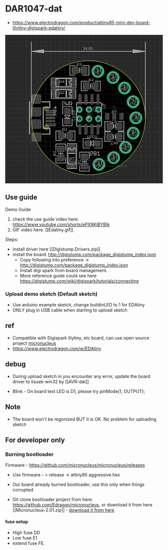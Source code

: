 
# DAR1047-dat

- https://www.electrodragon.com/product/attiny85-mini-dev-board-lilytiny-digispark-edatiny/

![](2024-02-28-17-43-30.png)


## Use guide 

Demo Guide
1. check the use guide video here: https://www.youtube.com/shorts/ePX9KjBYBIk
2. GIF video here. [[Edatiny.gif]]

Steps:
- install driver here [[Digistump.Drivers.zip]]
- install the board: http://digistump.com/package_digistump_index.json
  - Copy following into preference -> http://digistump.com/package_digistump_index.json
  - Install digi spark from board management.
  - More reference guide could see here https://digistump.com/wiki/digispark/tutorials/connecting


### Upload demo sketch (Default sketch)
* Use arduino example sketch, change buildinLED to 1 for EDAtiny
* ONLY plug in USB cable when starting to upload sketch



## ref 

- Compatible with Digispark lilytiny, etc board, can use open source project [micronucleus](https://github.com/micronucleus/micronucleus)
- https://www.electrodragon.com/w/EDAtiny

## debug 

* During upload sketch in you encounter any error, update the board driver to lisusb-win32 by [[AVR-dat]]

* Blink - On board test LED is D1, please try pinMode(1, OUTPUT);

## Note 

* The board won't be regonized BUT it is OK. No problem for uploading sketch


## For developer only

### Burning bootloader

Firmware - https://github.com/micronucleus/micronucleus/releases

* Use firmware - > release -> attiny85 aggressive.hex

* Our board already burned bootloader, use this only when things corrupted.
* Git clone bootloader project from here: https://github.com/Edragon/micronucleus, or download it from here [[Micronucleus-2.01.zip]] - [download it from here](Micronucleus-2.01.zip)

#### fuse setup
* High fuse DD
* Low fuse E1
* extend fuse FE. 
